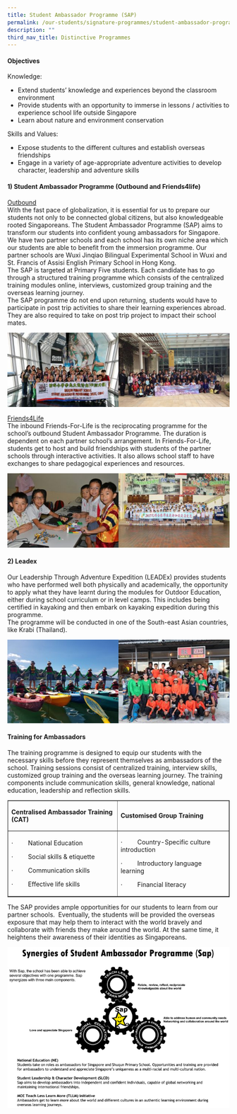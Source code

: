 ```yaml
---
title: Student Ambassador Programme (SAP)
permalink: /our-students/signature-programmes/student-ambassador-programme-sap/
description: ""
third_nav_title: Distinctive Programmes
---
```

<h4><strong>Objectives</strong></h4>
<p>Knowledge:</p>
<ul>
<li>Extend students&rsquo; knowledge and experiences beyond the classroom environment</li>
<li>Provide students with an opportunity to immerse in lessons / activities to experience school life outside Singapore</li>
<li>Learn about nature and environment conservation</li>
</ul>
<p>Skills and Values:</p>
<ul>
<li>Expose students to the different cultures and establish overseas friendships</li>
<li>Engage in a variety of age-appropriate adventure activities to develop character, leadership and adventure skills</li>
</ul>
<h4><strong>1) Student Ambassador Programme (Outbound and Friends4life)</strong></h4>
<p><span style="text-decoration: underline;">Outbound</span><br />With the fast pace of globalization, it is essential for us to prepare our students not only to be connected global citizens, but also knowledgeable rooted Singaporeans. The Student Ambassador Programme (SAP) aims to transform our students into confident young ambassadors for Singapore.<br />We have two partner schools and each school has its own niche area which our students are able to benefit from the immersion programme. Our partner schools are Wuxi Jinqiao Bilingual Experimental School in Wuxi and St. Francis of Assisi English Primary School in Hong Kong.<br />The SAP is targeted at Primary Five students. Each candidate has to go through a structured training programme which consists of the centralized training modules online, interviews, customized group training and the overseas learning journey.<br />The SAP programme do not end upon returning, students&nbsp;would have to participate in post trip activities to share their learning experiences abroad. They are also required to take on post trip project to impact their school mates.</p>
<img src="/images/outbound.jpg">
<p><span style="text-decoration: underline;">Friends4Life</span><br />The inbound Friends-For-Life is the reciprocating programme for the school&rsquo;s outbound Student Ambassador Programme. The duration is dependent on each partner school&rsquo;s arrangement. In Friends-For-Life, students get to host and build friendships with students of the partner schools through interactive activities. It also allows school staff to have exchanges to share pedagogical experiences and resources.</p>
<img src="/images/friends4life.jpg">
<h4><strong>2) Leadex</strong></h4>
<p>Our Leadership Through Adventure Expedition (LEADEx) provides students who have performed well both physically and academically, the opportunity to apply what they have learnt during the modules for Outdoor Education, either during school curriculum or in level camps. This includes being certified in kayaking and then embark on kayaking expedition during this programme.<br />The programme will be conducted in&nbsp;one of the South-east Asian countries, like Krabi (Thailand).</p>
<img src="/images/leadex.jpg">
<h4>Training for Ambassadors</h4>
<p>The training programme&nbsp;is designed to equip our students with the necessary skills before they represent themselves as ambassadors of the school. Training sessions consist of&nbsp;centralized training, interview skills, customized group training and the overseas learning journey. The training components include&nbsp;communication skills, general knowledge, national education, leadership and reflection skills.</p>
<div class="table-responsive">
<table border="1">
<tbody>
<tr>
<td>
<p><strong>Centralised Ambassador Training (CAT)</strong></p>
</td>
<td>
<p><strong>Customised Group Training</strong></p>
</td>
</tr>
<tr>
<td>
<p>&middot;&nbsp;&nbsp;&nbsp;&nbsp;&nbsp;&nbsp;&nbsp;&nbsp; National Education</p>
<p>&middot;&nbsp;&nbsp;&nbsp;&nbsp;&nbsp;&nbsp;&nbsp;&nbsp; Social skills &amp; etiquette</p>
<p>&middot;&nbsp;&nbsp;&nbsp;&nbsp;&nbsp;&nbsp;&nbsp;&nbsp; Communication skills</p>
<p>&middot;&nbsp;&nbsp;&nbsp;&nbsp;&nbsp;&nbsp;&nbsp;&nbsp; Effective life skills</p>
</td>
<td>
<p>&middot;&nbsp;&nbsp;&nbsp;&nbsp;&nbsp;&nbsp;&nbsp;&nbsp; Country-Specific culture introduction</p>
<p>&middot;&nbsp;&nbsp;&nbsp;&nbsp;&nbsp;&nbsp;&nbsp;&nbsp; Introductory language learning</p>
<p>&middot;&nbsp;&nbsp;&nbsp;&nbsp;&nbsp;&nbsp;&nbsp;&nbsp; Financial literacy</p>
</td>
</tr>
</tbody>
</table>
</div>
<p>The SAP&nbsp;provides ample opportunities for our students to learn from our partner schools.&nbsp; Eventually, the students will be provided the&nbsp;overseas exposure that may help them to interact with the world bravely and collaborate with friends they make around the world. At the&nbsp;same time, it heightens their awareness of their identities as Singaporeans.</p>
<img src="/images/img_sap.jpg">